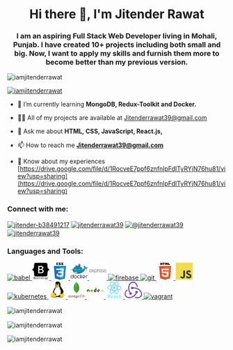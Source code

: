 <h1 align="center">Hi there 👋, I'm Jitender Rawat</h1>
<h3 align="center">I am an aspiring Full Stack Web Developer living in Mohali, Punjab. I have created 10+ projects including both small and big. Now, I want to apply my skills and furnish them more to become better than my previous version.</h3>

<p align="left"> <img src="https://komarev.com/ghpvc/?username=iamjitenderrawat&label=Profile%20views&color=0e75b6&style=flat" alt="iamjitenderrawat" /> </p>

<p align="left"> <a href="https://github.com/ryo-ma/github-profile-trophy"><img src="https://github-profile-trophy.vercel.app/?username=iamjitenderrawat" alt="iamjitenderrawat" /></a> </p>

- 🌱 I’m currently learning **MongoDB, Redux-Toolkit and Docker.**

- 👨‍💻 All of my projects are available at [Jitenderrawat39@gmail.com](Jitenderrawat39@gmail.com)

- 💬 Ask me about **HTML, CSS, JavaScript, React.js,**

- 📫 How to reach me **Jitenderrawat39@gmail.com**

- 📄 Know about my experiences [https://drive.google.com/file/d/1RocveE7ppf6znfnlpFdITyRYjN76hu81/view?usp=sharing](https://drive.google.com/file/d/1RocveE7ppf6znfnlpFdITyRYjN76hu81/view?usp=sharing)

<h3 align="left">Connect with me:</h3>
<p align="left">
<a href="https://linkedin.com/in/jitender-b38491217" target="blank"><img align="center" src="https://raw.githubusercontent.com/rahuldkjain/github-profile-readme-generator/master/src/images/icons/Social/linked-in-alt.svg" alt="jitender-b38491217" height="30" width="40" /></a>
<a href="https://codesandbox.com/jitenderrawat39" target="blank"><img align="center" src="https://raw.githubusercontent.com/rahuldkjain/github-profile-readme-generator/master/src/images/icons/Social/codesandbox.svg" alt="jitenderrawat39" height="30" width="40" /></a>
<a href="https://www.hackerrank.com/@jitenderrawat39" target="blank"><img align="center" src="https://raw.githubusercontent.com/rahuldkjain/github-profile-readme-generator/master/src/images/icons/Social/hackerrank.svg" alt="@jitenderrawat39" height="30" width="40" /></a>
<a href="https://www.leetcode.com/jitenderrawat39" target="blank"><img align="center" src="https://raw.githubusercontent.com/rahuldkjain/github-profile-readme-generator/master/src/images/icons/Social/leet-code.svg" alt="jitenderrawat39" height="30" width="40" /></a>
</p>

<h3 align="left">Languages and Tools:</h3>
<p align="left"> <a href="https://babeljs.io/" target="_blank" rel="noreferrer"> <img src="https://www.vectorlogo.zone/logos/babeljs/babeljs-icon.svg" alt="babel" width="40" height="40"/> </a> <a href="https://getbootstrap.com" target="_blank" rel="noreferrer"> <img src="https://raw.githubusercontent.com/devicons/devicon/master/icons/bootstrap/bootstrap-plain-wordmark.svg" alt="bootstrap" width="40" height="40"/> </a> <a href="https://www.w3schools.com/css/" target="_blank" rel="noreferrer"> <img src="https://raw.githubusercontent.com/devicons/devicon/master/icons/css3/css3-original-wordmark.svg" alt="css3" width="40" height="40"/> </a> <a href="https://www.docker.com/" target="_blank" rel="noreferrer"> <img src="https://raw.githubusercontent.com/devicons/devicon/master/icons/docker/docker-original-wordmark.svg" alt="docker" width="40" height="40"/> </a> <a href="https://expressjs.com" target="_blank" rel="noreferrer"> <img src="https://raw.githubusercontent.com/devicons/devicon/master/icons/express/express-original-wordmark.svg" alt="express" width="40" height="40"/> </a> <a href="https://firebase.google.com/" target="_blank" rel="noreferrer"> <img src="https://www.vectorlogo.zone/logos/firebase/firebase-icon.svg" alt="firebase" width="40" height="40"/> </a> <a href="https://git-scm.com/" target="_blank" rel="noreferrer"> <img src="https://www.vectorlogo.zone/logos/git-scm/git-scm-icon.svg" alt="git" width="40" height="40"/> </a> <a href="https://www.w3.org/html/" target="_blank" rel="noreferrer"> <img src="https://raw.githubusercontent.com/devicons/devicon/master/icons/html5/html5-original-wordmark.svg" alt="html5" width="40" height="40"/> </a> <a href="https://developer.mozilla.org/en-US/docs/Web/JavaScript" target="_blank" rel="noreferrer"> <img src="https://raw.githubusercontent.com/devicons/devicon/master/icons/javascript/javascript-original.svg" alt="javascript" width="40" height="40"/> </a> <a href="https://kubernetes.io" target="_blank" rel="noreferrer"> <img src="https://www.vectorlogo.zone/logos/kubernetes/kubernetes-icon.svg" alt="kubernetes" width="40" height="40"/> </a> <a href="https://www.linux.org/" target="_blank" rel="noreferrer"> <img src="https://raw.githubusercontent.com/devicons/devicon/master/icons/linux/linux-original.svg" alt="linux" width="40" height="40"/> </a> <a href="https://www.mongodb.com/" target="_blank" rel="noreferrer"> <img src="https://raw.githubusercontent.com/devicons/devicon/master/icons/mongodb/mongodb-original-wordmark.svg" alt="mongodb" width="40" height="40"/> </a> <a href="https://nodejs.org" target="_blank" rel="noreferrer"> <img src="https://raw.githubusercontent.com/devicons/devicon/master/icons/nodejs/nodejs-original-wordmark.svg" alt="nodejs" width="40" height="40"/> </a> <a href="https://reactjs.org/" target="_blank" rel="noreferrer"> <img src="https://raw.githubusercontent.com/devicons/devicon/master/icons/react/react-original-wordmark.svg" alt="react" width="40" height="40"/> </a> <a href="https://redux.js.org" target="_blank" rel="noreferrer"> <img src="https://raw.githubusercontent.com/devicons/devicon/master/icons/redux/redux-original.svg" alt="redux" width="40" height="40"/> </a> <a href="https://www.vagrantup.com/" target="_blank" rel="noreferrer"> <img src="https://www.vectorlogo.zone/logos/vagrantup/vagrantup-icon.svg" alt="vagrant" width="40" height="40"/> </a> </p>

<p><img align="center" src="https://github-readme-stats.vercel.app/api/top-langs?username=iamjitenderrawat&show_icons=true&locale=en&layout=compact" alt="iamjitenderrawat" /></p>

<p><img align="center" src="https://github-readme-stats.vercel.app/api?username=iamjitenderrawat&show_icons=true&locale=en" alt="iamjitenderrawat" /></p>

<p><img align="center" src="https://github-readme-streak-stats.herokuapp.com/?user=iamjitenderrawat&" alt="iamjitenderrawat" /></p>

